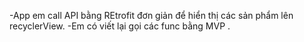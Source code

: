 -App em call API bằng REtrofit đơn giản để hiển thị các sản phẩm lên recyclerView.
-Em có viết lại gọi các func bằng MVP .
